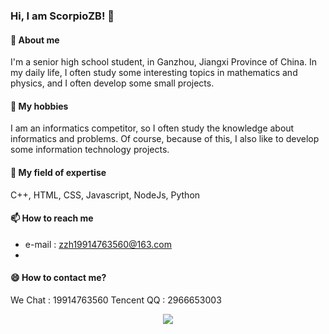 ### Hi, I am ScorpioZB! 👋

#### 🔭 About me
I'm a senior high school student, in Ganzhou, Jiangxi Province of China. In my daily life, I often study some interesting topics in mathematics and physics, and I often develop some small projects.

#### 🌱 My hobbies
I am an informatics competitor, so I often study the knowledge about informatics and problems. Of course, because of this, I also like to develop some information technology projects.

#### 💬 My field of expertise
C++, HTML, CSS, Javascript, NodeJs, Python 

#### 📫 How to reach me
- e-mail : zzh19914763560@163.com
- 
#### 😄 How to contact me?
We Chat : 19914763560
Tencent QQ : 2966653003

<p align="center">
  <a href="https://github.com/Scorpiozb">
    <img src="https://github-readme-stats-eight-theta.vercel.app/api?username=Scorpiozb&show_icons=true&theme=algolia&include_all_commits=true&count_private=true&hide=issues"/>
  </a>
</p>

